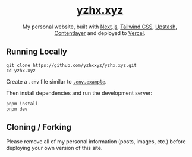 <div align="center">
    <a href="https://yzhx.xyz"><h1 align="center">yzhx.xyz</h1></a>

My personal website, built with [Next.js](https://nextjs.org/), [Tailwind CSS](https://tailwindcss.com/), [Upstash](https://upstash.com?ref=chronark.com), [Contentlayer](https://www.contentlayer.dev/) and deployed to [Vercel](https://vercel.com/).

</div>

## Running Locally

```sh-session
git clone https://github.com/yzhxxyz/yzhx.xyz.git
cd yzhx.xyz
```

Create a `.env` file similar to [`.env.example`](https://github.com/yzhxxyz/yzhx.xyz/blob/main/.env.example).

Then install dependencies and run the development server:

```sh-session
pnpm install
pnpm dev
```

## Cloning / Forking

Please remove all of my personal information (posts, images, etc.) before deploying your own version of this site.
